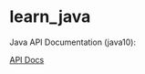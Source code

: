 # learn_java

Java API Documentation (java10):

[API Docs](https://docs.oracle.com/javase/10/docs/api/overview-summary.html)